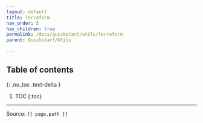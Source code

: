 ```yaml
---
layout: default
title: Terraform
nav_order: 5
has_children: true
permalink: /docs/quickstart/utils/terraform
parent: Quickstart/Utils

---
```


## Table of contents
{: .no_toc .text-delta }

1. TOC
   {:toc}

---

Source: `{{ page.path }}`
